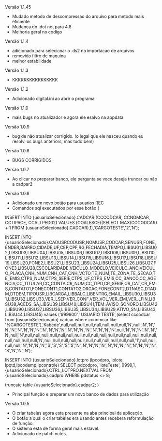 Versão 1.1.45

- Mudado metodo de descompressao do arquivo para metodo mais eficiente
- Mudanca do .dot net para 4.8
- Melhoria geral no codigo

Versão 1.1.4

- adicionado para selecionar o .ds2 na importacao de arquivos
- removido filtro de maquina
- melhor estabilidade

Versão 1.1.3

- KKKKKKKKKKKKKKKK

Versão 1.1.2

- Adicionado digital.ini ao abrir o programa

Versão 1.1.0

- mais bugs no atualizador e agora ele esalvo na appdata

Versão 1.0.9

- bug de não atualizar corrigido. (o legal que ele nasceu quando eu resolvi os bugs anteriors, mas tudo bem)

Versão 1.0.8

- BUGS CORRIGIDOS

Versão 1.0.7
- Ao clicar no preparar banco, ele pergunta se voce deseja truncar ou não a cadpar2

Versão 1.0.6
- Adicionado um novo botão para usuarios REC
- Comandos sql executados por esse botão
( 

INSERT INTO {usuarioSelecionado}.CADCAR (CCCODCAR, CCNOMCAR, CCTIPACE, CCALTPED02) VALUES (COALESCE((SELECT MAX(CCCODCAR) + 1 FROM {usuarioSelecionado}.CADCAR),1),'CARGOTESTE','2','N');

INSERT INTO {usuarioSelecionado}.CADUSRCODUSR,NOMUSR,CODCAR,SENUSR,FONE,ENDER,BAIRRO,CIDADE,UF,CEP,CPF,RG,FECHADIA,TEMPO,LIBSU01,LIBSU02,LIBSU03,LIBSU04,LIBSU05,LIBSU06,LIBSU07,LIBSU08,LIBSU09,LIBSU10,LIBSU11,LIBSU12,LIBSU13,LIBSU14,LIBSU15,LIBSU16,LIBSU17,LIBSU18,LIBSU19,LIBSU20,FONE2,LIBSU21,LIBSU23,LIBSU24,LIBSU25,LIBSU26,LIBSU27,FONE3,LIBSU28,ESCOLARIDADE,VEICULO_MODELO,VEICULO_ANO,VEICULO_PLACA,CNH_NUM,CNH_CAT,CNH_VCTO,TE_NUM,TE_ZONA,TE_SECAO,TE_EMIS,CTPS_NUM,CTPS_SERIE,CTPS_UF,CTPS_EMIS,CC_BANCO,CC_AGENCIA,CC_TITULAR,CC_CONTA,CR_NUM,CC_TIPO,CR_SERIE,CR_CAT,CR_EMIS,CONTATO1,FONECONT1,CONTATO2,ORGAO,FONECONT2,DTNASC,DTADM,DTDEM,TIPOUSR,LIBCARGA,LIBBALC,LIBENTRG,EMAIL,LIBSU30,LIBSU31,LIBSU32,LIBSU33,VER_LSEP,VER_CONF,VER_VOL,VER_EMI,VER_LFIN,LIBSU38,ACEDS_SA,LIBSU39,LIBSU40,LIBSU41,TEM_AVISO_SONORO,LIBSU42,LIBSU90,LIBSU37,LIBSU36,LIBSU35,LIBSU34,LIBSU29,ATIVO_SN,LIBSU43,LIBSU44,LIBSU45) values ('999900','    USUARIO TESTE',(select cccodcar from {usuarioSelecionado}.cadcar where ccnomcar like '%CARGOTESTE'),'Kabcde',null,null,null,null,null,null,null,null,'N',null,'N','N','N','N','N','N','N','N','N','N','N','N','N','N','N','N','N','N','N','N',null,'N','N','N','N','N','N',null,'N',null,null,null,null,null,null,null,null,null,null,null,null,null,null,null,null,null,null,null,null,'N',null,null,null,null,null,null,null,null,null,null,null,'1',null,null,null,null,'N','N','N','N','S','S','S','S','S','N','N','N','N','N','N','N','N','N','N','N','N','N','S','N','N','N');

INSERT INTO {usuarioSelecionado}.lotpro (lpcodpro, lplote, lpqtd,lpcodemp,lpcontrole) SELECT pdcodpro, 'loteTeste', 9999,1, {usuarioSelecionado}.CTRL_LOTPRO.NEXTVAL FROM {usuarioSelecionado}.cadpro WHERE pdstatus <> 8;

truncate table {usuarioSelecionado}.cadpar2;
)
- Principal função e preparar um novo banco de dados para utilização

Versão 1.0.5

- O criar tabelas agora esta presente na aba principal da aplicação.
- O botão a qual o criar tabelas era usando antes recebera reformulação de função.
- O sistema esta de forma geral mais estavel.
- Adicionado de patch notes.
